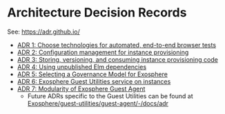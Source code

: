# Architecture Decision Records

See: <https://adr.github.io/>

- [ADR 1: Choose technologies for automated, end-to-end browser tests](choose_technologies_for_browser_tests.md)
- [ADR 2: Configuration management for instance provisioning](config-mgt-instance-provisioning.md)
- [ADR 3: Storing, versioning, and consuming instance provisioning code](storing-versioning-consuming-instance-provisioning-code.md)
- [ADR 4: Using unpublished Elm dependencies](using-unpublished-elm-dependencies.md)
- [ADR 5: Selecting a Governance Model for Exosphere](governance-model.md)
- [ADR 6: Exosphere Guest Utilities service on instances](guest-utilities.md)
- [ADR 7: Modularity of Exosphere Guest Agent](guest-agent-modularity.md)
    - Future ADRs specific to the Guest Utilities can be found at [Exosphere/guest-utilities/guest-agent/-/docs/adr]()
